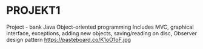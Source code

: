 # PROJEKT1
Project - bank
Java
Object-oriented programming
Includes MVC, graphical interface, exceptions, adding new objects, saving/reading on disc, Observer design pattern
https://pasteboard.co/K1oO1oF.jpg
